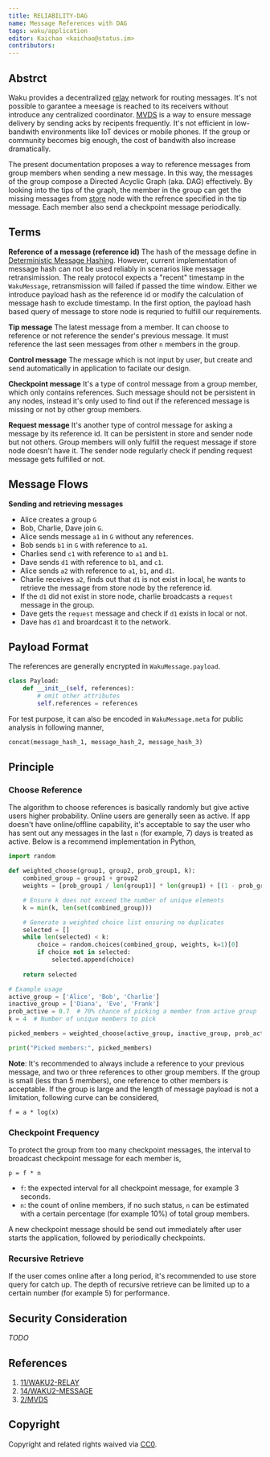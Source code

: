 ```yaml
---
title: RELIABILITY-DAG
name: Message References with DAG
tags: waku/application
editor: Kaichao <kaichao@status.im>
contributors: 
---
```


## Abstrct

Waku provides a decentralized [relay](https://github.com/vacp2p/rfc-index/blob/main/waku/standards/core/11/relay.md) network for routing messages. It's not possible to garantee a meesage is reached to its receivers without introduce any centralized coordinator. [MVDS](https://github.com/vacp2p/rfc-index/blob/e5b859abfb3e42fde4336e5fc5b4e7250126f8ce/vac/2/mvds.md) is a way to ensure message delivery by sending acks by recipents frequently. It's not efficient in low-bandwith environments like IoT devices or mobile phones. If the group or community becomes big enough, the cost of bandwith also increase dramatically.

The present documentation proposes a way to reference messages from group members when sending a new message. In this way, the messages of the group compose a Directed Acyclic Graph (aka. DAG) effectively. By looking into the tips of the graph, the member in the group can get the missing messages from [store]() node with the refrence specified in the tip message. Each member also send a checkpoint message periodically.

## Terms 

**Reference of a message (reference id)**
The hash of the message define in [Deterministic Message Hashing](https://github.com/vacp2p/rfc-index/blob/main/waku/standards/core/14/message.md#deterministic-message-hashing). However, current implementation of message hash can not be used reliably in scenarios like message retransimission. The realy protocol expects a "recent" timestamp in the `WakuMessage`, retransmission will failed if passed the time window. Either we introduce payload hash as the reference id or modify the calculation of message hash to exclude timestamp. In the first option, the payload hash based query of message to store node is requried to fulfill our requirements.

**Tip message**
The latest message from a member. It can choose to reference or not reference the sender's previous message. It must reference the last seen messages from other `n` members in the group.

**Control message**
The message which is not input by user, but create and send automatically in application to facilate our design.

**Checkpoint message**
It's a type of control message from a group member, which only contains references. Such message should not be persistent in any nodes, instead it's only used to find out if the referenced message is missing or not by other group members.

**Request message**
It's another type of control message for asking a message by its reference id. It can be persistent in store and sender node but not others. Group members will only fulfill the request message if store node doesn't have it. The sender node regularly check if pending request message gets fulfilled or not.

## Message Flows

**Sending and retrieving messages**
- Alice creates a group `G`
- Bob, Charlie, Dave join `G`.
- Alice sends message `a1` in `G` without any references.
- Bob sends `b1` in `G` with reference to `a1`.
- Charlies send `c1` with reference to `a1` and `b1`.
- Dave sends `d1` with reference to `b1`, and `c1`.
- Alice sends `a2` with reference to `a1`, `b1`, and `d1`.
- Charlie receives `a2`, finds out that `d1` is not exist in local, he wants to retrieve the message from store node by the reference id.
- If the `d1` did not exist in store node, charlie broadcasts a `request` message in the group.
- Dave gets the `request` message and check if `d1` exists in local or not. 
- Dave has `d1` and broardcast it to the network.


## Payload Format

The references are generally encrypted in `WakuMessage.payload`. 

```python
class Payload:
    def __init__(self, references):
        # omit other attributes
        self.references = references
```

For test purpose, it can also be encoded in `WakuMessage.meta` for public analysis in following manner,

```python
concat(message_hash_1, message_hash_2, message_hash_3)
```

## Principle

### Choose Reference

The algorithm to choose references is basically randomly but give active users higher probability. Online users are generally seen as active. If app doesn't have online/offline capability, it's acceptable to say the user who has sent out any messages in the last `n` (for example, 7) days is treated as active. Below is a recommend implementation in Python, 

```python
import random

def weighted_choose(group1, group2, prob_group1, k):
    combined_group = group1 + group2
    weights = [prob_group1 / len(group1)] * len(group1) + [(1 - prob_group1) / len(group2)] * len(group2)

    # Ensure k does not exceed the number of unique elements
    k = min(k, len(set(combined_group)))

    # Generate a weighted choice list ensuring no duplicates
    selected = []
    while len(selected) < k:
        choice = random.choices(combined_group, weights, k=1)[0]
        if choice not in selected:
            selected.append(choice)
    
    return selected

# Example usage
active_group = ['Alice', 'Bob', 'Charlie']
inactive_group = ['Diana', 'Eve', 'Frank']
prob_active = 0.7  # 70% chance of picking a member from active group
k = 4  # Number of unique members to pick

picked_members = weighted_choose(active_group, inactive_group, prob_active, k)

print("Picked members:", picked_members)
```

**Note**: It's recommended to always include a reference to your previous message, and two or three references to other group members. If the group is small (less than 5 members), one reference to other members is acceptable. If the group is large and the length of message payload is not a limitation, following curve can be considered,

```
f = a * log(x)
```


### Checkpoint Frequency

To protect the group from too many checkpoint messages, the interval to broadcast checkpoint message for each member is,

`p = f * n`

- `f`: the expected interval for all checkpoint message, for example 3 seconds.
- `n`: the count of online members, if no such status, `n` can be estimated with a certain percentage (for example 10%) of total group members.

A new checkpoint message should be send out immediately after user starts the application, followed by periodically checkpoints.


### Recursive Retrieve

If the user comes online after a long period, it's recommended to use store query for catch up.
The depth of recursive retrieve can be limited up to a certain number (for example 5) for performance.


## Security Consideration

*TODO*


## References

1. [11/WAKU2-RELAY](https://github.com/vacp2p/rfc-index/blob/main/waku/standards/core/11/relay.md)
2. [14/WAKU2-MESSAGE](https://github.com/vacp2p/rfc-index/blob/main/waku/standards/core/14/message.md)
3. [2/MVDS](https://github.com/vacp2p/rfc-index/blob/main/vac/2/mvds.md)

## Copyright

Copyright and related rights waived via [CC0](https://creativecommons.org/publicdomain/zero/1.0/).
